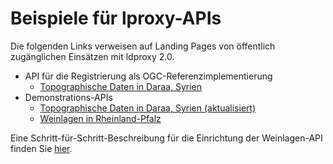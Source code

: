 # Beispiele für lproxy-APIs 

Die folgenden Links verweisen auf Landing Pages von öffentlich zugänglichen Einsätzen mit ldproxy 2.0.

* API für die Registrierung als OGC-Referenzimplementierung
  * [Topographische Daten in Daraa, Syrien](https://services.interactive-instruments.de/t15/daraa)
* Demonstrations-APIs
  * [Topographische Daten in Daraa, Syrien (aktualisiert)](https://demo.ldproxy.net/daraa)
  * [Weinlagen in Rheinland-Pfalz](https://demo.ldproxy.net/vineyards)

Eine Schritt-für-Schritt-Beschreibung für die Einrichtung der Weinlagen-API finden Sie [hier](https://github.com/interactive-instruments/ldproxy/blob/master/demo/vineyards/README.md).
